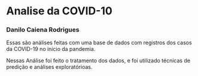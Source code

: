 # Analise da COVID-10

### Danilo Caiena Rodrigues

Essas são análises feitas com uma base de dados com registros dos casos da COVID-19 no início da pandemia. 

Nessas Análise foi feito o tratamento dos dados, e foi utilizado técnicas de predição e análises exploratórioas.
